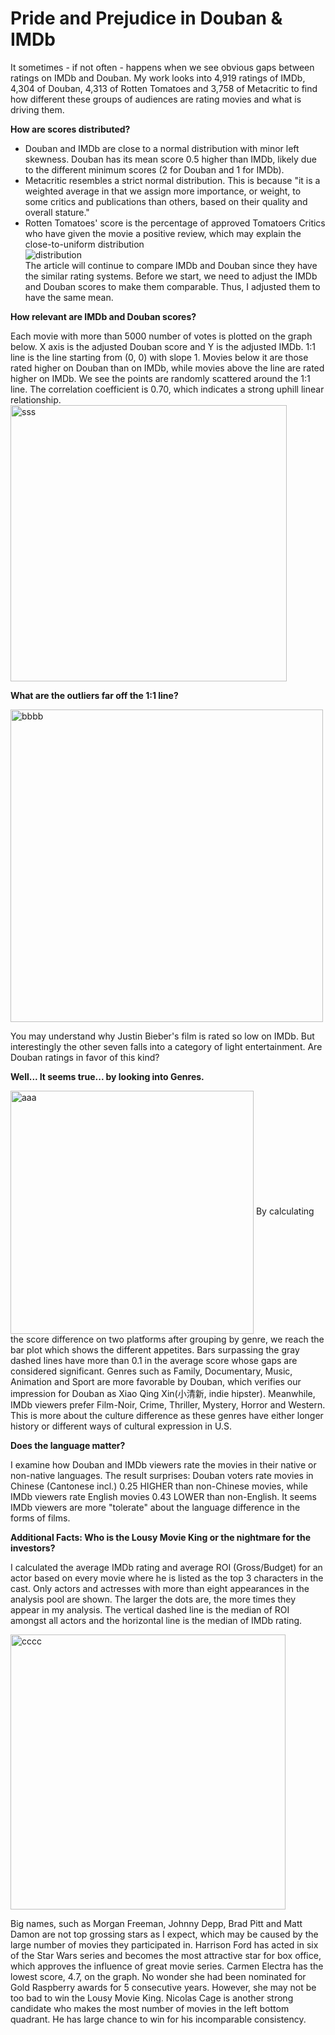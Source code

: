 # Pride and Prejudice in Douban & IMDb
It sometimes - if not often - happens when we see obvious gaps between ratings on IMDb and Douban. My work looks into 4,919 ratings of IMDb, 4,304 of Douban, 4,313 of Rotten Tomatoes and 3,758 of Metacritic to find how different these groups of audiences are rating movies and what is driving them.

<b>How are scores distributed?</b><br/>
* Douban and IMDb are close to a normal distribution with minor left skewness. Douban has its mean score 0.5 higher than IMDb, likely due to the different minimum scores (2 for Douban and 1 for IMDb).
* Metacritic resembles a strict normal distribution. This is because "it is a weighted average in that we assign more importance, or weight, to some critics and publications than others, based on their quality and overall stature."
* Rotten Tomatoes' score is the percentage of approved Tomatoers Critics who have given the movie a positive review, which may explain the close-to-uniform distribution<br/>
![distribution](https://user-images.githubusercontent.com/5430288/29005022-22f86588-7a98-11e7-83ae-665fd93a569d.png) <br/>
The article will continue to compare IMDb and Douban since they have the similar rating systems. Before we start, we need to adjust the IMDb and Douban scores to make them comparable. Thus, I adjusted them to have the same mean.

<b>How relevant are IMDb and Douban scores?</b>

Each movie with more than 5000 number of votes is plotted on the graph below. X axis is the adjusted Douban score and Y is the adjusted IMDb. 1:1 line is the line starting from (0, 0) with slope 1. Movies below it are those rated higher on Douban than on IMDb, while movies above the line are rated higher on IMDb. We see the points are randomly scattered around the 1:1 line. The correlation coefficient is 0.70, which indicates a strong uphill linear relationship.
<img align="center" width="442" alt="sss" src="https://user-images.githubusercontent.com/5430288/29005077-1a7c5a6c-7a99-11e7-9393-523992a6f0ab.png">

<b>What are the outliers far off the 1:1 line?</b>

<img width="500" alt="bbbb" src="https://user-images.githubusercontent.com/5430288/29005099-75c82522-7a99-11e7-962c-f050606e2150.png">

You may understand why Justin Bieber's film is rated so low on IMDb. But interestingly the other seven falls into a category of light entertainment. Are Douban ratings in favor of this kind?

<b>Well... It seems true... by looking into Genres.</b>

<img width="389" align="center" alt="aaa" src="https://user-images.githubusercontent.com/5430288/29005116-b1175b0c-7a99-11e7-8359-ae53a3abbe34.png">
By calculating the score difference on two platforms after grouping by genre, we reach the bar plot which shows the different appetites. Bars surpassing the gray dashed lines have more than 0.1 in the average score whose gaps are considered significant. Genres such as Family, Documentary, Music, Animation and Sport are more favorable by Douban, which verifies our impression for Douban as Xiao Qing Xin(小清新, indie hipster). Meanwhile, IMDb viewers prefer Film-Noir, Crime, Thriller, Mystery, Horror and Western. This is more about the culture difference as these genres have either longer history or different ways of cultural expression in U.S.




<b>Does the language matter?</b>

I examine how Douban and IMDb viewers rate the movies in their native or non-native languages. The result surprises: Douban voters rate movies in Chinese (Cantonese incl.) 0.25 HIGHER than non-Chinese movies, while IMDb viewers rate English movies 0.43 LOWER than non-English. It seems IMDb viewers are more "tolerate" about the language difference in the forms of films.

<b>Additional Facts: Who is the Lousy Movie King or the nightmare for the investors?</b>

I calculated the average IMDb rating and average ROI (Gross/Budget) for an actor based on every movie where he is listed as the top 3 characters in the cast. Only actors and actresses with more than eight appearances in the analysis pool are shown. The larger the dots are, the more times they appear in my analysis. The vertical dashed line is the median of ROI amongst all actors and the horizontal line is the median of IMDb rating.

<img width="440" alt="cccc" src="https://user-images.githubusercontent.com/5430288/29005128-022e0932-7a9a-11e7-9f2c-4d5383e949f6.png">

Big names, such as Morgan Freeman, Johnny Depp, Brad Pitt and Matt Damon are not top grossing stars as I expect, which may be caused by the large number of movies they participated in. Harrison Ford has acted in six of the Star Wars series and becomes the most attractive star for box office, which approves the influence of great movie series. Carmen Electra has the lowest score, 4.7, on the graph. No wonder she had been nominated for Gold Raspberry awards for 5 consecutive years. However, she may not be too bad to win the Lousy Movie King. Nicolas Cage is another strong candidate who makes the most number of movies in the left bottom quadrant. He has large chance to win for his incomparable consistency.
